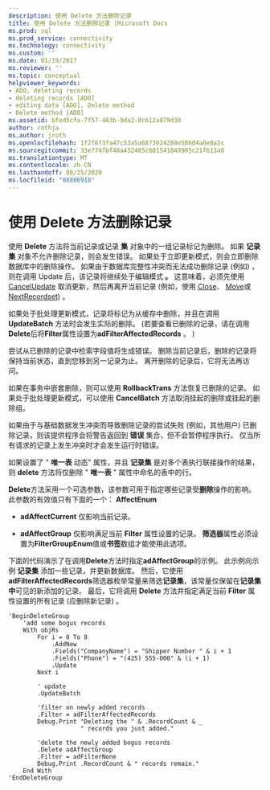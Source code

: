 ```yaml
---
description: 使用 Delete 方法删除记录
title: 使用 Delete 方法删除记录 |Microsoft Docs
ms.prod: sql
ms.prod_service: connectivity
ms.technology: connectivity
ms.custom: ''
ms.date: 01/19/2017
ms.reviewer: ''
ms.topic: conceptual
helpviewer_keywords:
- ADO, deleting records
- deleting records [ADO]
- editing data [ADO], Delete method
- Delete method [ADO]
ms.assetid: bfed5cfa-7f57-463b-9da2-0c612a079d30
author: rothja
ms.author: jroth
ms.openlocfilehash: 1f2f6f3fa47c53a5a6873024284e58604a8e8a2c
ms.sourcegitcommit: 33e774fbf48a432485c601541840905c21f613a0
ms.translationtype: MT
ms.contentlocale: zh-CN
ms.lasthandoff: 08/25/2020
ms.locfileid: "88806918"
---
```

# <a name="deleting-records-using-the-delete-method"></a>使用 Delete 方法删除记录
使用 **Delete** 方法将当前记录或记录 **集** 对象中的一组记录标记为删除。 如果 **记录集** 对象不允许删除记录，则会发生错误。 如果处于立即更新模式，则会立即删除数据库中的删除操作。 如果由于数据库完整性冲突而无法成功删除记录 (例如) ，则在调用 Update 后，该记录将继续处于编辑模式 **。** 这意味着，必须先使用 [CancelUpdate](../../reference/ado-api/cancelupdate-method-ado.md) 取消更新，然后再离开当前记录 (例如，使用 [Close](../../reference/ado-api/close-method-ado.md)、 [Move](../../reference/ado-api/move-method-ado.md)或 [NextRecordset](../../reference/ado-api/nextrecordset-method-ado.md)) 。  
  
 如果处于批处理更新模式，记录将标记为从缓存中删除，并且在调用 **UpdateBatch** 方法时会发生实际的删除。  (若要查看已删除的记录，请在调用**Delete**后将**Filter**属性设置为**adFilterAffectedRecords** 。 )   
  
 尝试从已删除的记录中检索字段值将生成错误。 删除当前记录后，删除的记录将保持当前状态，直到您移到另一记录为止。 离开删除的记录后，它将无法再访问。  
  
 如果在事务中嵌套删除，则可以使用 **RollbackTrans** 方法恢复已删除的记录。 如果处于批处理更新模式，可以使用 **CancelBatch** 方法取消挂起的删除或挂起的删除组。  
  
 如果由于与基础数据发生冲突而导致删除记录的尝试失败 (例如，其他用户) 已删除记录，则该提供程序会将警告返回到 **错误** 集合，但不会暂停程序执行。 仅当所有请求的记录上发生冲突时才会发生运行时错误。  
  
 如果设置了 " **唯一表** 动态" 属性，并且 **记录集** 是对多个表执行联接操作的结果，则 **delete** 方法将仅删除 " **唯一表** " 属性中命名的表中的行。  
  
 **Delete**方法采用一个可选参数，该参数可用于指定哪些记录受**删除**操作的影响。 此参数的有效值只有下面的一个： **AffectEnum**  
  
-   **adAffectCurrent** 仅影响当前记录。  
  
-   **adAffectGroup** 仅影响满足当前 **Filter** 属性设置的记录。 **筛选器**属性必须设置为**FilterGroupEnum**值或**书签**数组才能使用此选项。  
  
 下面的代码演示了在调用**Delete**方法时指定**adAffectGroup**的示例。 此示例向示例 **记录集** 添加一些记录，并更新数据库。 然后，它使用**adFilterAffectedRecords**筛选器枚举常量来筛选**记录集**，该常量仅保留在**记录集中**可见的新添加的记录。 最后，它将调用 **Delete** 方法并指定满足当前 **Filter** 属性设置的所有记录 (应删除新记录) 。  
  
```  
'BeginDeleteGroup  
    'add some bogus records  
    With objRs  
        For i = 0 To 8  
            .AddNew  
            .Fields("CompanyName") = "Shipper Number " & i + 1  
            .Fields("Phone") = "(425) 555-000" & (i + 1)  
            .Update  
        Next i  
  
        ' update  
        .UpdateBatch  
  
        'filter on newly added records  
        .Filter = adFilterAffectedRecords  
        Debug.Print "Deleting the " & .RecordCount & _  
                    " records you just added."  
  
        'delete the newly added bogus records  
        .Delete adAffectGroup  
        .Filter = adFilterNone  
        Debug.Print .RecordCount & " records remain."  
    End With  
'EndDeleteGroup  
```